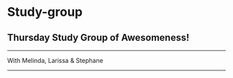 <h1>Study-group</h1>
<h2>Thursday Study Group of <strong>Awesomeness!</strong></h2>
<hr>
<p>With Melinda, Larissa &amp; Stephane</p>
<hr>
